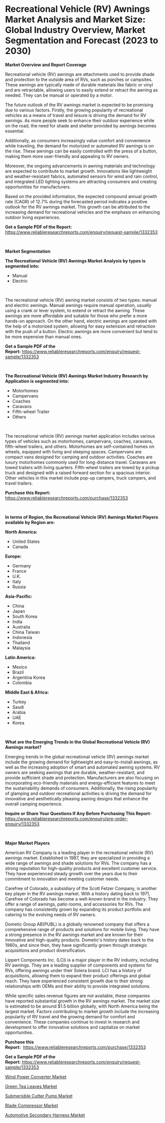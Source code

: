 <p><h1>Recreational Vehicle (RV) Awnings Market Analysis and Market Size: Global Industry Overview, Market Segmentation and Forecast (2023 to 2030)</h1></p><p><strong>Market Overview and Report Coverage</strong></p>
<p><p>Recreational vehicle (RV) awnings are attachments used to provide shade and protection to the outside area of RVs, such as porches or campsites. These awnings are typically made of durable materials like fabric or vinyl and are retractable, allowing users to easily extend or retract the awning as needed. They can be manual or operated by a motor.</p><p>The future outlook of the RV awnings market is expected to be promising due to various factors. Firstly, the growing popularity of recreational vehicles as a means of travel and leisure is driving the demand for RV awnings. As more people seek to enhance their outdoor experience while on the road, the need for shade and shelter provided by awnings becomes essential.</p><p>Additionally, as consumers increasingly value comfort and convenience while traveling, the demand for motorized or automated RV awnings is on the rise. These awnings can be easily controlled with the press of a button, making them more user-friendly and appealing to RV owners.</p><p>Moreover, the ongoing advancements in awning materials and technology are expected to contribute to market growth. Innovations like lightweight and weather-resistant fabrics, automated sensors for wind and rain control, and integrated LED lighting systems are attracting consumers and creating opportunities for manufacturers.</p><p>Based on the provided information, the expected compound annual growth rate (CAGR) of 12.7% during the forecasted period indicates a positive outlook for the RV awnings market. This growth can be attributed to the increasing demand for recreational vehicles and the emphasis on enhancing outdoor living experiences.</p></p>
<p><strong>Get a Sample PDF of the Report:</strong> <a href="https://www.reliableresearchreports.com/enquiry/request-sample/1332353">https://www.reliableresearchreports.com/enquiry/request-sample/1332353</a></p>
<p>&nbsp;</p>
<p><strong>Market Segmentation</strong></p>
<p><strong>The Recreational Vehicle (RV) Awnings Market Analysis by types is segmented into:</strong></p>
<p><ul><li>Manual</li><li>Electric</li></ul></p>
<p>&nbsp;</p>
<p><p>The recreational vehicle (RV) awning market consists of two types: manual and electric awnings. Manual awnings require manual operation, usually using a crank or lever system, to extend or retract the awning. These awnings are more affordable and suitable for those who prefer a more hands-on approach. On the other hand, electric awnings are operated with the help of a motorized system, allowing for easy extension and retraction with the push of a button. Electric awnings are more convenient but tend to be more expensive than manual ones.</p></p>
<p><strong>Get a Sample PDF of the Report:</strong>&nbsp;<a href="https://www.reliableresearchreports.com/enquiry/request-sample/1332353">https://www.reliableresearchreports.com/enquiry/request-sample/1332353</a></p>
<p>&nbsp;</p>
<p><strong>The Recreational Vehicle (RV) Awnings Market Industry Research by Application is segmented into:</strong></p>
<p><ul><li>Motorhomes</li><li>Campervans</li><li>Coaches</li><li>Caravans</li><li>Fifth-wheel Trailer</li><li>Others</li></ul></p>
<p>&nbsp;</p>
<p><p>The recreational vehicle (RV) awnings market application includes various types of vehicles such as motorhomes, campervans, coaches, caravans, fifth-wheel trailers, and others. Motorhomes are self-contained homes on wheels, equipped with living and sleeping spaces. Campervans are compact vans designed for camping and outdoor activities. Coaches are luxury motorhomes commonly used for long-distance travel. Caravans are towed trailers with living quarters. Fifth-wheel trailers are towed by a pickup truck and designed with a raised forward section for a spacious interior. Other vehicles in this market include pop-up campers, truck campers, and travel trailers.</p></p>
<p><strong>Purchase this Report:</strong>&nbsp; <a href="https://www.reliableresearchreports.com/purchase/1332353">https://www.reliableresearchreports.com/purchase/1332353</a></p>
<p>&nbsp;</p>
<p><strong>In terms of Region, the Recreational Vehicle (RV) Awnings Market Players available by Region are:</strong></p>
<p>
    <p> <strong> North America: </strong>
        <ul>
            <li>United States</li>
            <li>Canada</li>
        </ul>
        </p> 
    <p> <strong> Europe: </strong>
        <ul>
            <li>Germany</li>
            <li>France</li>
            <li>U.K.</li>
            <li>Italy</li>
            <li>Russia</li>
        </ul>
        </p> 
    <p> <strong> Asia-Pacific: </strong>
        <ul>
            <li>China</li>
            <li>Japan</li>
            <li>South Korea</li>
            <li>India</li>
            <li>Australia</li>
            <li>China Taiwan</li>
            <li>Indonesia</li>
            <li>Thailand</li>
            <li>Malaysia</li>
        </ul>
        </p> 
    <p> <strong> Latin America: </strong>
        <ul>
            <li>Mexico</li>
            <li>Brazil</li>
            <li>Argentina Korea</li>
            <li>Colombia</li>
        </ul>
        </p> 
    <p> <strong> Middle East & Africa: </strong>
        <ul>
            <li>Turkey</li>
            <li>Saudi</li>
            <li>Arabia</li>
            <li>UAE</li>
            <li>Korea</li>
        </ul>
    </p>
    </p>
<p>&nbsp;</p>
<p><strong>What are the Emerging Trends in the Global Recreational Vehicle (RV) Awnings market?</strong></p>
<p><p>Emerging trends in the global recreational vehicle (RV) awnings market include the growing demand for lightweight and easy-to-install awnings, as well as the increasing adoption of smart and automated awning systems. RV owners are seeking awnings that are durable, weather-resistant, and provide sufficient shade and protection. Manufacturers are also focusing on incorporating eco-friendly materials and energy-efficient features to meet the sustainability demands of consumers. Additionally, the rising popularity of glamping and outdoor recreational activities is driving the demand for innovative and aesthetically pleasing awning designs that enhance the overall camping experience.</p></p>
<p><strong>Inquire or Share Your Questions If Any Before Purchasing This Report</strong>- <a href="https://www.reliableresearchreports.com/enquiry/pre-order-enquiry/1332353">https://www.reliableresearchreports.com/enquiry/pre-order-enquiry/1332353</a></p>
<p>&nbsp;</p>
<p><strong>Major Market Players</strong></p>
<p><p>American RV Company is a leading player in the recreational vehicle (RV) awnings market. Established in 1987, they are specialized in providing a wide range of awnings and shade solutions for RVs. The company has a strong reputation for high-quality products and excellent customer service. They have experienced steady growth over the years due to their commitment to innovation and meeting customer needs.</p><p>Carefree of Colorado, a subsidiary of the Scott Fetzer Company, is another key player in the RV awnings market. With a history dating back to 1971, Carefree of Colorado has become a well-known brand in the industry. They offer a range of awnings, patio rooms, and accessories for RVs. The company has consistently grown by expanding its product portfolio and catering to the evolving needs of RV owners.</p><p>Dometic Group AB(PUBL) is a globally renowned company that offers a comprehensive range of products and solutions for mobile living. They have a strong presence in the RV awnings market and are known for their innovative and high-quality products. Dometic's history dates back to the 1960s, and since then, they have significantly grown through strategic acquisitions and product diversification.</p><p>Lippert Components Inc. (LCI) is a major player in the RV industry, including RV awnings. They are a leading supplier of components and systems for RVs, offering awnings under their Solera brand. LCI has a history of acquisitions, allowing them to expand their product offerings and global reach. They have experienced consistent growth due to their strong relationships with OEMs and their ability to provide integrated solutions.</p><p>While specific sales revenue figures are not available, these companies have reported substantial growth in the RV awnings market. The market size is estimated to be around $1.5 billion globally, with North America being the largest market. Factors contributing to market growth include the increasing popularity of RV travel and the growing demand for comfort and convenience. These companies continue to invest in research and development to offer innovative solutions and capitalize on market opportunities.</p></p>
<p><strong>Purchase this Report:</strong>&nbsp;&nbsp;<a href="https://www.reliableresearchreports.com/purchase/1332353">https://www.reliableresearchreports.com/purchase/1332353</a></p>
<p></p>
<p><strong>Get a Sample PDF of the Report:</strong>&nbsp;<a href="https://www.reliableresearchreports.com/enquiry/request-sample/1332353">https://www.reliableresearchreports.com/enquiry/request-sample/1332353</a></p>
<p><p><a href="https://medium.com/@judithhoffman05/wind-power-converter-market-outlook-industry-overview-and-forecast-2023-to-2030-09c6e1aff51d">Wind Power Converter Market</a></p><p><a href="https://medium.com/@santosh99915121/green-tea-leaves-market-size-and-market-trends-complete-industry-overview-2023-to-2030-2472221ff21a">Green Tea Leaves Market</a></p><p><a href="https://www.linkedin.com/pulse/submersible-cutter-pump-market-size-share-amp-trends-gfbaf/">Submersible Cutter Pump Market</a></p><p><a href="https://www.linkedin.com/pulse/blade-compressor-market-research-report-unlocks-analysis-et0nf/">Blade Compressor Market</a></p><p><a href="https://github.com/sndrkn/Market-Research-Report-List-1/blob/main/automotive-secondary-harness-market.md">Automotive Secondary Harness Market</a></p></p>